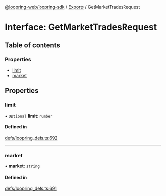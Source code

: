 [@loopring-web/loopring-sdk](../README.md) / [Exports](../modules.md) / GetMarketTradesRequest

# Interface: GetMarketTradesRequest

## Table of contents

### Properties

- [limit](GetMarketTradesRequest.md#limit)
- [market](GetMarketTradesRequest.md#market)

## Properties

### limit

• `Optional` **limit**: `number`

#### Defined in

[defs/loopring_defs.ts:692](https://github.com/Loopring/loopring_sdk/blob/81e0b16/src/defs/loopring_defs.ts#L692)

___

### market

• **market**: `string`

#### Defined in

[defs/loopring_defs.ts:691](https://github.com/Loopring/loopring_sdk/blob/81e0b16/src/defs/loopring_defs.ts#L691)
